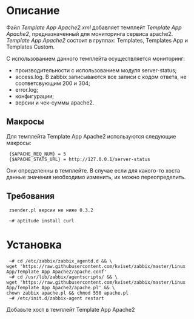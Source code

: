 # Описание
Файл *Template App Apache2.xml* добавляет темплейт *Template App Apache2*, предназначенный для мониторинга сервиса apache2. *Template App Apache2* состоит в группах: Templates, Templates App и Templates Custom.

С использованием данного темплейта осуществляется мониторинг:
- производительности с использованием модуля server-status;
- access.log. В zabbix записываются все записи с кодом ответа, не соответсвующим 200 и 304;
- error.log;
- конфигурации;
- версии и чек-суммы apache2.

## Макросы 

Для темплейта Template App Apache2 используются следующие макросы:
```Text
 {$APACHE_REQ_NUM} = 5
 {$APACHE_STATS_URL} = http://127.0.0.1/server-status
```
Они определенны в темплейте. В случае если для какого-то хоста данные значения необходимо изменить, их можно переопределить.

## Требования
```
 zsender.pl версии не ниже 0.3.2
```
```
 ~# aptitude install curl
```

# Установка

```
 ~# cd /etc/zabbix/zabbix_agentd.d && \
wget 'https://raw.githubusercontent.com/kviset/zabbix/master/Linux App/Template App Apache2/apache.conf'
 ~# cd /usr/lib/zabbix/agentscripts/ && \
wget 'https://raw.githubusercontent.com/kviset/zabbix/master/Linux App/Template App Apache2/apache.pl' && \
chown zabbix apache.pl && chmod 550 apache.pl
 ~# /etc/init.d/zabbix-agent restart
```

Добавьте хост в темплейт Template App Apache2
